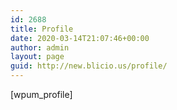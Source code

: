 ```yaml
---
id: 2688
title: Profile
date: 2020-03-14T21:07:46+00:00
author: admin
layout: page
guid: http://new.blicio.us/profile/
---
```

[wpum_profile]